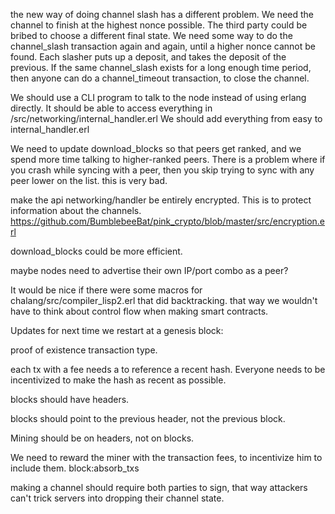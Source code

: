 the new way of doing channel slash has a different problem.
We need the channel to finish at the highest nonce possible. The third party could be bribed to choose a different final state.
We need some way to do the channel_slash transaction again and again, until a higher nonce cannot be found.
Each slasher puts up a deposit, and takes the deposit of the previous.
If the same channel_slash exists for a long enough time period, then anyone can do a channel_timeout transaction, to close the channel.


We should use a CLI program to talk to the node instead of using erlang directly.
It should be able to access everything in /src/networking/internal_handler.erl
We should add everything from easy to internal_handler.erl

We need to update download_blocks so that peers get ranked, and we spend more time talking to higher-ranked peers.
There is a problem where if you crash while syncing with a peer, then you skip trying to sync with any peer lower on the list. this is very bad.

make the api networking/handler be entirely encrypted. This is to protect information about the channels. https://github.com/BumblebeeBat/pink_crypto/blob/master/src/encryption.erl

download_blocks could be more efficient.

maybe nodes need to advertise their own IP/port combo as a peer?

It would be nice if there were some macros for chalang/src/compiler_lisp2.erl that did backtracking. that way we wouldn't have to think about control flow when making smart contracts.




Updates for next time we restart at a genesis block:

proof of existence transaction type.

each tx with a fee needs a to reference a recent hash. Everyone needs to be incentivized to make the hash as recent as possible.

blocks should have headers.

blocks should point to the previous header, not the previous block.

Mining should be on headers, not on blocks.

We need to reward the miner with the transaction fees, to incentivize him to include them. block:absorb_txs

making a channel should require both parties to sign, that way attackers can't trick servers into dropping their channel state.

